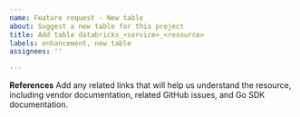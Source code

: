```yaml
---
name: Feature request - New table
about: Suggest a new table for this project
title: Add table databricks_<service>_<resource>
labels: enhancement, new table
assignees: ''

---
```


**References**
Add any related links that will help us understand the resource, including vendor documentation, related GitHub issues, and Go SDK documentation.
